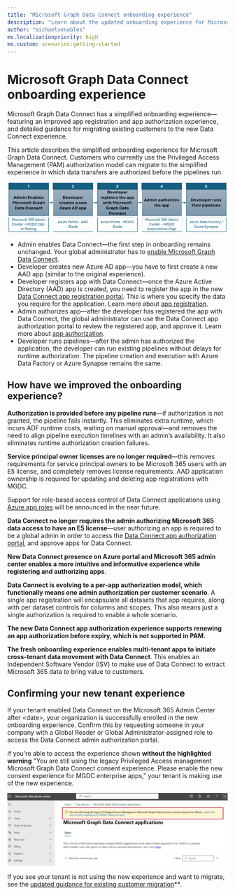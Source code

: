 ```yaml
---
title: "Microsoft Graph Data Connect onboarding experience"
description: "Learn about the updated onboarding experience for Microsoft Graph Data Connect."
author: "michaelvenables"
ms.localizationpriority: high
ms.custom: scenarios:getting-started
---
```


# Microsoft Graph Data Connect onboarding experience

Microsoft Graph Data Connect has a simplified onboarding experience—featuring an improved app registration and app authorization experience, and detailed guidance for migrating existing customers to the new Data Connect experience.

This article describes the simplified onboarding experience for Microsoft Graph Data Connect. Customers who currently use the Privileged Access Management (PAM) authorization model can migrate to the simplified experience in which data transfers are authorized before the pipelines run.
<!-- Graphic need to be updated without links. -->
![Graphic showing the improved onboarding experience for Microsoft Graph Data Connect customers.](images/new-mgdc-onboarding-flow.png)

- Admin enables Data Connect—the first step in onboarding remains unchanged. Your global administrator has to [enable Microsoft Graph Data Connect](https://admin.microsoft.com/adminportal/home#/Settings/Services/:/Settings/L1/O365DataPlan).
- Developer creates new Azure AD app—you have to first create a new AAD app (similar to the original experience).
- Developer registers app with Data Connect—once the Azure Active Directory (AAD) app is created, you need to register the app in the new [Data Connect app registration portal](https://aka.ms/mgdcinazure). This is where you specify the data you require for the application. Learn more about [app registration](./app-registration.md).
- Admin authorizes app—after the developer has registered the app with Data Connect, the global administrator can use the Data Connect app authorization portal to review the registered app, and approve it. Learn more about [app authorization](./app-authorization.md).
- Developer runs pipelines—after the admin has authorized the application, the developer can run existing pipelines without delays for runtime authorization. The pipeline creation and execution with Azure Data Factory or Azure Synapse remains the same.

## How have we improved the onboarding experience?

**Authorization is provided before any pipeline runs**—if authorization is not granted, the pipeline fails instantly. This eliminates extra runtime, which incurs ADF runtime costs, waiting on manual approval—and removes the need to align pipeline execution timelines with an admin’s availability. It also eliminates runtime authorization creation failures.

**Service principal owner licenses are no longer required**—this removes requirements for service principal owners to be Microsoft 365 users with an E5 license, and completely removes license requirements. AAD application ownership is required for updating and deleting app registrations with MGDC. 

Support for role-based access control of Data Connect applications using [Azure app roles](/azure/active-directory/develop/howto-add-app-roles-in-apps#declare-roles-for-an-application) will be announced in the near future.

**Data Connect no longer requires the admin authorizing Microsoft 365 data access to have an E5 license**—user authorizing an app is required to be a global admin in order to access the [Data Connect app authorization portal](https://admin.microsoft.com/Adminportal/Home?#/Settings/MGDCAdminCenter), and approve apps for Data Connect.

**New Data Connect presence on Azure portal and Microsoft 365 admin center enables a more intuitive and informative experience while registering and authorizing apps**.  

**Data Connect is evolving to a per-app authorization model, which functionally means one admin authorization per customer scenario**. A single app registration will encapsulate all datasets that app requires, along with per dataset controls for columns and scopes. This also means just a single authorization is required to enable a whole scenario.

**The new Data Connect app authorization experience supports renewing an app authorization before expiry, which is not supported in PAM**.

**The fresh onboarding experience enables multi-tenant apps to initiate cross-tenant data movement with Data Connect**. This enables an Independent Software Vendor (ISV) to make use of Data Connect to extract Microsoft 365 data to bring value to customers.

## Confirming your new tenant experience
<!-- This date has a bit of a cyclic dependency... as soon as docs go out, we will roll this out... once this is signed off, we can decide the exact date and add it here and other places. -->
If your tenant enabled Data Connect on the Microsoft 365 Admin Center after &lt;date&gt;, your organization is successfully enrolled in the new onboarding experience. Confirm this by requesting someone in your company with a Global Reader or Global Administrator-assigned role to access the Data Connect admin authorization portal. 

If you're able to access the experience shown **without the highlighted warning** "You are still using the legacy Privileged Access management Microsoft Graph Data Connect consent experience. Please enable the new consent experience for MGDC enterprise apps," your tenant is making use of the new experience.

![The highlighted warning displayed for users if their organization is not using the new tenant experience.](./images/M365-admin-center-highlighted-warning.png)

If you see your tenant is not using the new experience and want to migrate, see the [updated guidance for existing customer migration](./existing-customer-migration.md)**.
